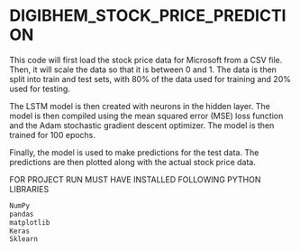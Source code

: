 # DIGIBHEM_STOCK_PRICE_PREDICTION
This code will first load the stock price data for Microsoft from a CSV file. Then, it will scale the data so that it is between 0 and 1. The data is then split into train and test sets, with 80% of the data used for training and 20% used for testing.

 The LSTM model is then created with  neurons in the hidden layer. The model is then compiled using the mean squared error (MSE) loss function and the Adam stochastic gradient descent optimizer. The model is then trained for 100 epochs.

 Finally, the model is used to make predictions for the test data. The predictions are then plotted along with the actual stock price data.



FOR PROJECT RUN MUST HAVE INSTALLED FOLLOWING PYTHON LIBRARIES
```bash
NumPy
pandas
matplotlib
Keras
Sklearn
```



